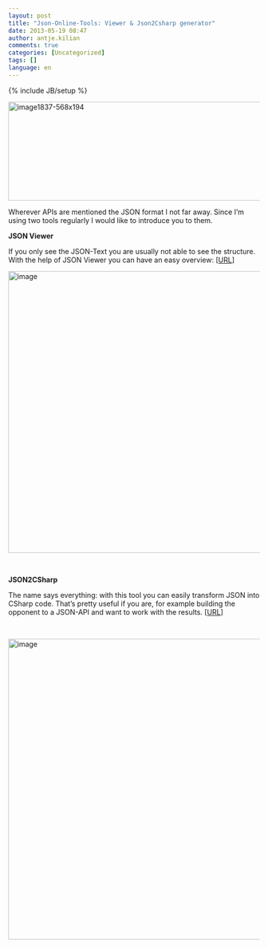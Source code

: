 ```yaml
---
layout: post
title: "Json-Online-Tools: Viewer & Json2Csharp generator"
date: 2013-05-19 08:47
author: antje.kilian
comments: true
categories: [Uncategorized]
tags: []
language: en
---
```

{% include JB/setup %}
&nbsp;

<a href="{{BASE_PATH}}/assets/wp-images-en/image1837-568x194.png"><img style="background-image: none; padding-left: 0px; padding-right: 0px; display: inline; padding-top: 0px; border: 0px;" title="image1837-568x194" src="{{BASE_PATH}}/assets/wp-images-en/image1837-568x194_thumb.png" border="0" alt="image1837-568x194" width="545" height="198" /></a>

Wherever APIs are mentioned the JSON format I not far away. Since I’m using two tools regularly I would like to introduce you to them.

<strong>JSON Viewer</strong>

If you only see the JSON-Text you are usually not able to see the structure. With the help of JSON Viewer you can have an easy overview: [<a href="http://jsonviewer.stack.hu/">URL</a>]

<img style="background-image: none; padding-left: 0px; padding-right: 0px; padding-top: 0px; border: 0px;" title="image" src="http://code-inside.de/blog/wp-content/uploads/image1837.png" border="0" alt="image" width="568" height="564" />

&nbsp;

<strong>JSON2CSharp</strong>

The name says everything: with this tool you can easily transform JSON into CSharp code. That’s pretty useful if you are, for example building the opponent to a JSON-API and want to work with the results. [<a href="http://json2csharp.com/">URL</a>]

&nbsp;

<img style="background-image: none; padding-left: 0px; padding-right: 0px; padding-top: 0px; border: 0px;" title="image" src="http://code-inside.de/blog/wp-content/uploads/image1838.png" border="0" alt="image" width="560" height="602" />
